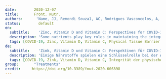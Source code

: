 ```yaml
---
date:        2020-12-07
title:       Front. Nutr. 
authors:      'Name, JJ, Remondi Souza1, AC, Rodrigues Vasconcelos, A, et al.'
status:        default
en:
  subtitle:    'Zinc, Vitamin D and Vitamin C: Perspectives for COVID-19 With a Focus on Physical Tissue Barrier Integrity'
  description: 'Some nutrients play key roles in maintaining the integrity and function of the immune system, presenting synergistic actions in steps determinant for the immune response. Among these elements, zinc and vitamins C and D stand out for having immunomodulatory functions and for playing roles in preserving physical tissue barriers. Considering the COVID-19 pandemic, nutrients that can optimize the immune system to prevent or lower the risk of severe progression and prognosis of this viral infection become relevant. Thus, the present review aims to provide a comprehensive overview of the roles of zinc and vitamins C and D in the immune response to viral infections, focusing on the synergistic action of these nutrients in the maintenance of physical tissue barriers, such as the skin and mucous membranes. The evidence found in the literature shows that deficiency of one or more of these three elements compromises the immune response, making an individual more vulnerable to viral infections and to a worse disease prognosis. Thus, during the COVID-19 pandemic, the adequate intake of zinc and vitamins C and D may represent a promising pharmacological tool due to the high demand for these nutrients in the case of contact with the virus and onset of the inflammatory process. Ongoing clinical trials will help to clarify the role of these nutrients for COVID-19 management.'
  tags: [COVID-19, Zinc, Vitamin D, Vitamin C, Physical Tissue Barrier Integrity, Immune System]
de: 
  subtitle:    'Zink, Vitamin D und Vitamin C: Perspektiven für COVID-19 mit Schwerpunkt auf der Integrität der physischen Gewebeschranke'
  description: 'Einige Nährstoffe spielen eine Schlüsselrolle bei der Aufrechterhaltung der Integrität und der Funktion des Immunsystems, indem sie synergistische Wirkungen bei den für die Immunantwort entscheidenden Schritten entfalten. Unter diesen Elementen ragen Zink und die Vitamine C und D heraus, da sie immunmodulatorische Funktionen haben und eine Rolle bei der Erhaltung der physischen Gewebebarrieren spielen. In Anbetracht der COVID-19-Pandemie sind Nährstoffe, die das Immunsystem optimieren können, um das Risiko eines schweren Verlaufs und die Prognose dieser Virusinfektion zu verhindern oder zu senken, von Bedeutung. Ziel der vorliegenden Übersichtsarbeit ist daher, einen umfassenden Überblick über die Rolle von Zink und den Vitaminen C und D bei der Immunantwort auf Virusinfektionen zu geben, wobei der Schwerpunkt auf der synergistischen Wirkung dieser Nährstoffe bei der Aufrechterhaltung der physischen Gewebsbarrieren wie der Haut und der Schleimhäute liegt. Aus der Literatur geht hervor, dass ein Mangel an einem oder mehreren dieser drei Elemente die Immunreaktion beeinträchtigt, so dass eine Person anfälliger für Virusinfektionen wird und eine schlechtere Krankheitsprognose hat. Daher könnte während der COVID-19-Pandemie die ausreichende Zufuhr von Zink und den Vitaminen C und D ein vielversprechendes pharmakologisches Mittel darstellen, da der Bedarf an diesen Nährstoffen im Falle eines Kontakts mit dem Virus und dem Beginn des Entzündungsprozesses hoch ist. Laufende klinische Studien werden dazu beitragen, die Rolle dieser Nährstoffe bei der Behandlung von COVID-19 zu klären.'
  tags: [COVID-19, Zink, Vitamin D, Vitamin C, Integrität der physischen Gewebebarriere, Immunsystem]
group:       "Treatments"
credit:     https://doi.org/10.3389/fnut.2020.606398
---
```

<object data="{{ page.link }}" style='height:calc(100vh - 400px); width: 100%' type='application/pdf'></object>